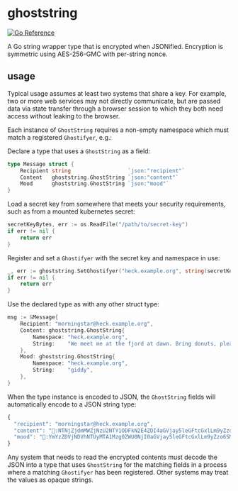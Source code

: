 # ghoststring

[![Go Reference](https://pkg.go.dev/badge/github.com/rstudio/ghoststring.svg)](https://pkg.go.dev/github.com/rstudio/ghoststring)

A Go string wrapper type that is encrypted when JSONified. Encryption is symmetric using
AES-256-GMC with per-string nonce.

## usage

Typical usage assumes at least two systems that share a key. For example, two or more web
services may not directly communicate, but are passed data via state transfer through a
browser session to which they both need access without leaking to the browser.

Each instance of `GhostString` requires a non-empty namespace which must match a
registered `Ghostifyer`, e.g.:

Declare a type that uses a `GhostString` as a field:

```go
type Message struct {
	Recipient string                  `json:"recipient"`
	Content   ghoststring.GhostString `json:"content"`
	Mood      ghoststring.GhostString `json:"mood"`
}
```

Load a secret key from somewhere that meets your security requirements, such as from a
mounted kubernetes secret:

```go
secretKeyBytes, err := os.ReadFile("/path/to/secret-key")
if err != nil {
	return err
}
```

Register and set a `Ghostifyer` with the secret key and namespace in use:

```go
_, err := ghoststring.SetGhostifyer("heck.example.org", string(secretKeyBytes))
if err != nil {
	return err
}
```

Use the declared type as with any other struct type:

```go
msg := &Message{
	Recipient: "morningstar@heck.example.org",
	Content: ghoststring.GhostString{
		Namespace: "heck.example.org",
		String:    "We meet me at the fjord at dawn. Bring donuts, please.",
	},
	Mood: ghoststring.GhostString{
		Namespace: "heck.example.org",
		String:    "giddy",
	},
}
```

When the type instance is encoded to JSON, the `GhostString` fields will automatically
encode to a JSON string type:

```javascript
{
  "recipient": "morningstar@heck.example.org",
  "content": "👻:NTNjZjdmMWZjNzU2NTY1ODFkN2E4ZDI4aGVjay5leGFtcGxlLm9yZzo60XHqdSEbswpPbKLrDUuBZCrtUQLjmJ1NxHsqHMgBJjrB10O7JC4rwiMZw+wf/BOJGmu9ZCpMjgMpu18/VgDBpLn4n1nBNw==",
  "mood": "👻:YmYzZDVjNDVhNTUyMTA1Mzg0ZWU0NjI0aGVjay5leGFtcGxlLm9yZzo6SML6iqmwSoDhX3b2SQXsMLJPMHHS"
}
```

Any system that needs to read the encrypted contents must decode the JSON into a type that
uses `GhostString` for the matching fields in a process where a matching `Ghostifyer` has
been registered. Other systems may treat the values as opaque strings.
